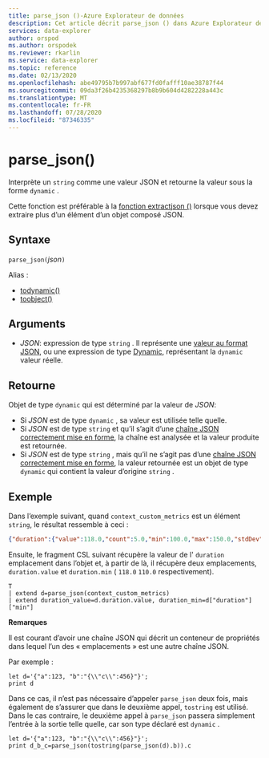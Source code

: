 ```yaml
---
title: parse_json ()-Azure Explorateur de données
description: Cet article décrit parse_json () dans Azure Explorateur de données.
services: data-explorer
author: orspod
ms.author: orspodek
ms.reviewer: rkarlin
ms.service: data-explorer
ms.topic: reference
ms.date: 02/13/2020
ms.openlocfilehash: abe49795b7b997abf677fd0fafff10ae38787f44
ms.sourcegitcommit: 09da3f26b4235368297b8b9b604d4282228a443c
ms.translationtype: MT
ms.contentlocale: fr-FR
ms.lasthandoff: 07/28/2020
ms.locfileid: "87346335"
---
```

# <a name="parse_json"></a>parse_json()

Interprète un `string` comme une valeur JSON et retourne la valeur sous la forme `dynamic` .

Cette fonction est préférable à la [fonction extractjson ()](./extractjsonfunction.md) lorsque vous devez extraire plus d’un élément d’un objet composé JSON.

## <a name="syntax"></a>Syntaxe

`parse_json(`*json*`)`

Alias :
- [todynamic()](./todynamicfunction.md)
- [toobject()](./todynamicfunction.md)

## <a name="arguments"></a>Arguments

* *JSON*: expression de type `string` . Il représente une [valeur au format JSON](https://json.org/), ou une expression de type [Dynamic](./scalar-data-types/dynamic.md), représentant la `dynamic` valeur réelle.

## <a name="returns"></a>Retourne

Objet de type `dynamic` qui est déterminé par la valeur de *JSON*:
* Si *JSON* est de type `dynamic` , sa valeur est utilisée telle quelle.
* Si *JSON* est de type `string` et qu’il s’agit d’une [chaîne JSON correctement mise en forme](https://json.org/), la chaîne est analysée et la valeur produite est retournée.
* Si *JSON* est de type `string` , mais qu’il ne s’agit pas d’une [chaîne JSON correctement mise en forme](https://json.org/), la valeur retournée est un objet de type `dynamic` qui contient la valeur d’origine `string` .

## <a name="example"></a>Exemple

Dans l’exemple suivant, quand `context_custom_metrics` est un élément `string`, le résultat ressemble à ceci :

```json
{"duration":{"value":118.0,"count":5.0,"min":100.0,"max":150.0,"stdDev":0.0,"sampledValue":118.0,"sum":118.0}}
```

Ensuite, le fragment CSL suivant récupère la valeur de l' `duration` emplacement dans l’objet et, à partir de là, il récupère deux emplacements, `duration.value` et `duration.min` ( `118.0` `110.0` respectivement).

```kusto
T
| extend d=parse_json(context_custom_metrics) 
| extend duration_value=d.duration.value, duration_min=d["duration"]["min"]
```

**Remarques**

Il est courant d’avoir une chaîne JSON qui décrit un conteneur de propriétés dans lequel l’un des « emplacements » est une autre chaîne JSON. 

Par exemple :

```kusto
let d='{"a":123, "b":"{\\"c\\":456}"}';
print d
```

Dans ce cas, il n’est pas nécessaire d’appeler `parse_json` deux fois, mais également de s’assurer que dans le deuxième appel, `tostring` est utilisé. Dans le cas contraire, le deuxième appel à `parse_json` passera simplement l’entrée à la sortie telle quelle, car son type déclaré est `dynamic` .

```kusto
let d='{"a":123, "b":"{\\"c\\":456}"}';
print d_b_c=parse_json(tostring(parse_json(d).b)).c
```
